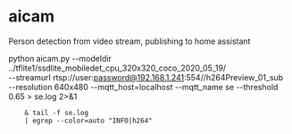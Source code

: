# aicam
Person detection from video stream, publishing to home assistant

python aicam.py --modeldir ../tflite1/ssdlite_mobiledet_cpu_320x320_coco_2020_05_19/ \
        --streamurl rtsp://user:password@192.168.1.241:554//h264Preview_01_sub \
        --resolution 640x480 --mqtt_host=localhost --mqtt_name se --threshold 0.65
         > se.log 2>&1

        & tail -f se.log
        | egrep --color=auto "INFO|h264"

